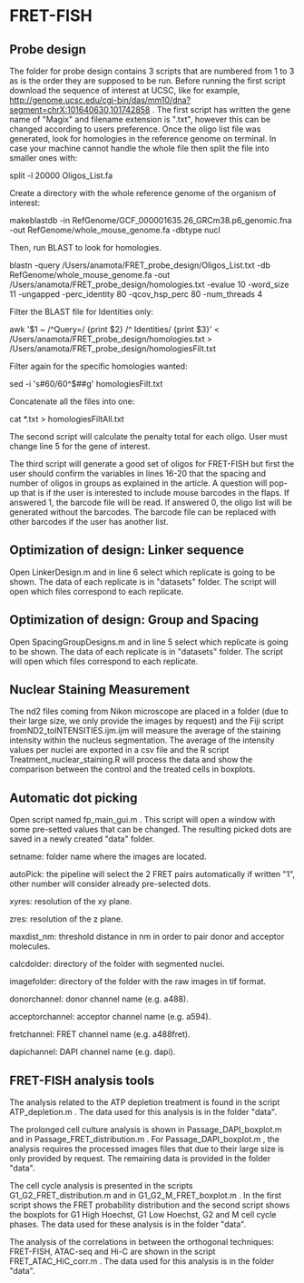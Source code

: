 # FRET-FISH

## Probe design

The folder for probe design contains 3 scripts that are numbered from 1 to 3 as is the order they are supposed to be run. Before running the first script download the sequence of interest at UCSC, like for example, http://genome.ucsc.edu/cgi-bin/das/mm10/dna?segment=chrX:101640630,101742858 . The first script has written the gene name of "Magix" and filename extension is ".txt", however this can be changed according to users preference. Once the oligo list file was generated, look for homologies in the reference genome on terminal. In case your machine cannot handle the whole file then split the file into smaller ones with:

split -l 20000 Oligos_List.fa

Create a directory with the whole reference genome of the organism of interest:

makeblastdb -in RefGenome/GCF_000001635.26_GRCm38.p6_genomic.fna -out RefGenome/whole_mouse_genome.fa -dbtype nucl

Then, run BLAST to look for homologies.

blastn -query /Users/anamota/FRET_probe_design/Oligos_List.txt -db RefGenome/whole_mouse_genome.fa -out /Users/anamota/FRET_probe_design/homologies.txt -evalue 10 -word_size 11 -ungapped -perc_identity 80 -qcov_hsp_perc 80 -num_threads 4

Filter the BLAST file for Identities only:

awk '$1 ~ /^Query=/ {print $2} /^ Identities/ {print $3}' < /Users/anamota/FRET_probe_design/homologies.txt > /Users/anamota/FRET_probe_design/homologiesFilt.txt

Filter again for the specific homologies wanted:

sed -i 's#60/60^$##g' homologiesFilt.txt

Concatenate all the files into one:

cat *.txt > homologiesFiltAll.txt

The second script will calculate the penalty total for each oligo. User must change line 5 for the gene of interest.

The third script will generate a good set of oligos for FRET-FISH but first the user should confirm the variables in lines 16-20 that the spacing and number of oligos in groups as explained in the article. A question will pop-up that is if the user is interested to include mouse barcodes in the flaps. If answered 1, the barcode file will be read. If answered 0, the oligo list will be generated without the barcodes. The barcode file can be replaced with other barcodes if the user has another list.


## Optimization of design: Linker sequence

Open LinkerDesign.m and in line 6 select which replicate is going to be shown. The data of each replicate is in "datasets" folder. The script will open which files correspond to each replicate.

## Optimization of design: Group and Spacing

Open SpacingGroupDesigns.m and in line 5 select which replicate is going to be shown. The data of each replicate is in "datasets" folder. The script will open which files correspond to each replicate.

## Nuclear Staining Measurement

The nd2 files coming from Nikon microscope are placed in a folder (due to their large size, we only provide the images by request) and the Fiji script fromND2_toINTENSITIES.ijm.ijm will measure the average of the staining intensity within the nucleus segmentation. The average of the intensity values per nuclei are exported in a csv file and the R script Treatment_nuclear_staining.R will process the data and show the comparison between the control and the treated cells in boxplots.

## Automatic dot picking

Open script named fp_main_gui.m . This script will open a window with some pre-setted values that can be changed. The resulting picked dots are saved in a newly created "data" folder.

setname: folder name where the images are located.

autoPick: the pipeline will select the 2 FRET pairs automatically if written "1", other number will consider already pre-selected dots.

xyres: resolution of the xy plane.

zres: resolution of the z plane.

maxdist_nm: threshold distance in nm in order to pair donor and acceptor molecules.

calcdolder: directory of the folder with segmented nuclei.

imagefolder: directory of the folder with the raw images in tif format.

donorchannel: donor channel name (e.g. a488).

acceptorchannel: acceptor channel name (e.g. a594).

fretchannel: FRET channel name (e.g. a488fret).

dapichannel: DAPI channel name (e.g. dapi).

## FRET-FISH analysis tools

The analysis related to the ATP depletion treatment is found in the script ATP_depletion.m . The data used for this analysis is in the folder "data".

The prolonged cell culture analysis is shown in Passage_DAPI_boxplot.m and in Passage_FRET_distribution.m . For Passage_DAPI_boxplot.m , the analysis requires the processed images files that due to their large size is only provided by request. The remaining data is provided in the folder "data".

The cell cycle analysis is presented in the scripts G1_G2_FRET_distribution.m and in G1_G2_M_FRET_boxplot.m . In the first script shows the FRET probability distribution and the second script shows the boxplots for G1 High Hoechst, G1 Low Hoechst, G2 and M cell cycle phases. The data used for these analysis is in the folder "data".

The analysis of the correlations in between the orthogonal techniques: FRET-FISH, ATAC-seq and Hi-C are shown in the script FRET_ATAC_HiC_corr.m . The data used for this analysis is in the folder "data".
